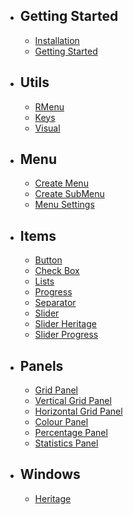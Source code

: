 - ## Getting Started
    - [Installation](/docs/installation.md)
    - [Getting Started](/docs/getting-started.md)
- ## Utils
   - [RMenu](/docs/rmenu.md)
   - [Keys](/docs/keys.md)
   - [Visual](/docs/visual.md)
- ## Menu
   - [Create Menu](/docs/create-menu.md)
   - [Create SubMenu](/docs/create-submenu.md)
   - [Menu Settings](/docs/menu-settings.md)
- ## Items
   - [Button](/docs/item-button.md)
   - [Check Box](/docs/item-checkbox.md)
   - [Lists](/docs/item-lists.md)
   - [Progress](/docs/item-progress.md)
   - [Separator](/docs//item-separator.md)
   - [Slider](/docs/item-slider)
   - [Slider Heritage](/docs/item-slider-heritage.md)
   - [Slider Progress](/docs/item-slider-progress.md)
- ## Panels
   - [Grid Panel](/docs/panel-grid.md)
   - [Vertical Grid Panel](/docs/panel-vertical-grid.md)
   - [Horizontal Grid Panel](/docs/panel-horizontal-grid.md)
   - [Colour Panel](/docs/panel-colour.md)
   - [Percentage Panel](/docs/panel-percentage.md)
   - [Statistics Panel](/docs/panel-statitics.md)
- ## Windows
   - [Heritage](/docs/window-heritage.md)
